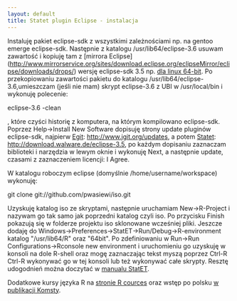 ```yaml
---
layout: default
title: Statet plugin Eclipse - instalacja 
---
```


Instaluję pakiet eclipse-sdk z wszystkimi zależnościami np. na gentoo emerge eclipse-sdk. Następnie z katalogu /usr/lib64/eclipse-3.6 usuwam zawartość i kopiuję tam z [mirrora Eclipse] (http://www.mirrorservice.org/sites/download.eclipse.org/eclipseMirror/eclipse/downloads/drops/) wersję eclipse-sdk 3.5 np. [dla linux 64-bit](http://www.mirrorservice.org/sites/download.eclipse.org/eclipseMirror/eclipse/downloads/drops/R-3.5.1-200909170800/eclipse-SDK-3.5.1-linux-gtk-x86_64.tar.gz). Po przekopiowaniu zawartości pakietu do katalogu /usr/lib64/eclipse-3.6,umieszczam (jeśli nie mam) skrypt eclipse-3.6 z UBI w /usr/local/bin i wykonuję polecenie: 

eclipse-3.6 -clean

, które czyści historię z komputera, na którym kompilowano eclipse-sdk.
Poprzez Help->Install New Software dopisuję strony update pluginów eclipse-sdk, najpierw [Egit](http://github.com/guides/using-the-egit-eclipse-plugin-with-github): http://www.jgit.org/updates, a potem [Statet](http://www.walware.de/goto/statet): http://download.walware.de/eclipse-3.5, po każdym dopisaniu zaznaczam biblioteki i narzędzia w lewym oknie i wykonuję Next, a następnie update, czasami z zaznaczeniem licencji: I Agree.

W katalogu roboczym eclipse (domyślnie /home/username/workspace) wykonuję:

git clone git://github.com/pwasiewi/iso.git

Uzyskuję katalog iso ze skryptami, następnie uruchamiam New->R-Project i nazywam go tak samo jak poprzedni katalog czyli iso. Po przycisku Finish pokazują się w folderze projektu iso sklonowane wcześniej pliki. Jeszcze dodaję do Windows->Preferences->StatET->Run/Debug->R-environment katalog "/usr/lib64/R" oraz "64bit". Po zdefiniowaniu w Run->Run Configurations->Rconsole new environment i uruchomieniu go uzyskuję w konsoli na dole R-shell oraz mogę zaznaczając tekst myszą poprzez Ctrl-R Ctrl-R wykonywać go w tej konsoli lub też wykonywać całe skrypty. Resztę udogodnień można doczytać w [manualu StatET](http://www.splusbook.com/Rintro/R_Eclipse_StatET.pdf).

Dodatkowe kursy języka R na [stronie R cources](http://www.splusbook.com/Rintro/RCourseMaterial.html) oraz wstęp po polsku [w publikacji Komsty](http://cran.r-project.org/doc/contrib/Komsta-Wprowadzenie.pdf).
